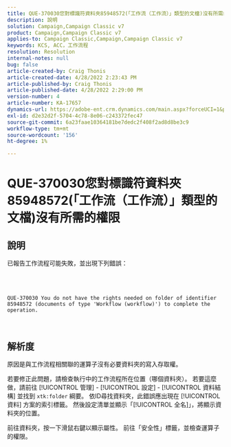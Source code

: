 ```yaml
---
title: QUE-370030您對標識符資料夾85948572(「工作流（工作流）」類型的文檔)沒有所需的權限
description: 說明
solution: Campaign,Campaign Classic v7
product: Campaign,Campaign Classic v7
applies-to: Campaign Classic,Campaign,Campaign Classic v7
keywords: KCS, ACC，工作流程
resolution: Resolution
internal-notes: null
bug: false
article-created-by: Craig Thonis
article-created-date: 4/28/2022 2:23:43 PM
article-published-by: Craig Thonis
article-published-date: 4/28/2022 2:29:00 PM
version-number: 4
article-number: KA-17657
dynamics-url: https://adobe-ent.crm.dynamics.com/main.aspx?forceUCI=1&pagetype=entityrecord&etn=knowledgearticle&id=c8a8d6cc-fec6-ec11-a7b6-0022480a10ee
exl-id: d2e32d2f-5704-4c78-8e06-c243372fec47
source-git-commit: 6a23faae10364181be7dedc2f408f2ad8d8be3c9
workflow-type: tm+mt
source-wordcount: '156'
ht-degree: 1%

---
```


# QUE-370030您對標識符資料夾85948572(「工作流（工作流）」類型的文檔)沒有所需的權限

## 說明

已報告工作流程可能失敗，並出現下列錯誤：<br><br> <br><br>

```
QUE-370030 You do not have the rights needed on folder of identifier 85948572 (documents of type 'Workflow (workflow)') to complete the operation.
```

<br>

## 解析度


原因是與工作流程相關聯的運算子沒有必要資料夾的寫入存取權。

若要修正此問題，請檢查執行中的工作流程所在位置（哪個資料夾）。 若要這麼做，請前往 [!UICONTROL 管理] - [!UICONTROL 設定] - [!UICONTROL 資料結構] 並找到 `xtk:folder` 綱要。 依ID尋找資料夾，此錯誤應出現在 [!UICONTROL 資料] 方案的索引標籤。 然後設定清單並顯示「[!UICONTROL 全名]」，將顯示資料夾的位置。

前往資料夾，按一下滑鼠右鍵以顯示屬性。 前往「安全性」標籤，並檢查運算子的權限。
